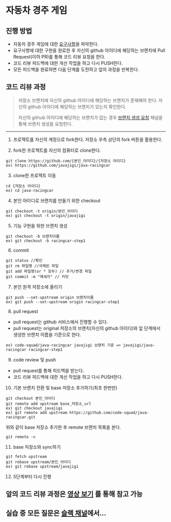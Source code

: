 # 자동차 경주 게임
## 진행 방법
* 자동차 경주 게임에 대한 [요구사항](https://nextstep.camp/courses/-KtTrisFbiAQW0Sgo7SV/-KtTwBuUZ1LpPGD3vc8o/lessons)을 파악한다.
* 요구사항에 대한 구현을 완료한 후 자신의 github 아이디에 해당하는 브랜치에 Pull Request(이하 PR)를 통해 코드 리뷰 요청을 한다.
* 코드 리뷰 피드백에 대한 개선 작업을 하고 다시 PUSH한다.
* 모든 피드백을 완료하면 다음 단계를 도전하고 앞의 과정을 반복한다.

## 코드 리뷰 과정
> 저장소 브랜치에 자신의 github 아이디에 해당하는 브랜치가 존재해야 한다. 자신의 github 아이디에 해당하는 브랜치가 있는지 확인한다.
>
> 자신의 github 아이디에 해당하는 브랜치가 없는 경우 [브랜치 생성 요청](https://codesquad-members.slack.com/messages/C74HH4RJ8/) 채널을 통해 브랜치 생성을 요청한다.

----
1. 프로젝트를 자신의 계정으로 fork한다. 저장소 우측 상단의 fork 버튼을 활용한다.

2. fork한 프로젝트를 자신의 컴퓨터로 clone한다.
```
git clone https://github.com/{본인_아이디}/{저장소 아이디}
ex) https://github.com/javajigi/java-racingcar
```

3. clone한 프로젝트 이동
```
cd {저장소 아이디}
ex) cd java-racingcar
```

4. 본인 아이디로 브랜치를 만들기 위한 checkout
```
git checkout -t origin/본인_아이디
ex) git checkout -t origin/javajigi
```

5. 기능 구현을 위한 브랜치 생성
```
git checkout -b 브랜치이름
ex) git checkout -b racingcar-step1
```

6. commit
```
git status //확인
git rm 파일명 //삭제된 파일
git add 파일명(or * 모두) // 추가/변경 파일
git commit -m "메세지" // 커밋
```

7. 본인 원격 저장소에 올리기
```
git push --set-upstream origin 브랜치이름
ex) git push --set-upstream origin racingcar-step1
```

8. pull request
* pull request는 github 서비스에서 진행할 수 있다.
* pull request는 original 저장소의 브랜치(자신의 github 아이디)와 앞 단계에서 생성한 브랜치 이름을 기준으로 한다.
```
ex) code-squad/java-racingcar javajigi 브랜치 기준 => javajigi/java-racingcar racingcar-step1
```

9. code review 및 push
* pull request를 통해 피드백을 받는다.
* 코드 리뷰 피드백에 대한 개선 작업을 하고 다시 PUSH한다.

10. 기본 브랜치 전환 및 base 저장소 추가하기(최초 한번만)
```
git checkout 본인_아이디
git remote add upstream base_저장소_url
ex) git checkout javajigi
ex) git remote add upstream https://github.com/code-squad/java-racingcar.git
```

위와 같이 base 저장소 추가한 후 remote 브랜치 목록을 본다.

```
git remote -v
```

11. base 저장소와 sync하기
```
git fetch upstream
git rebase upstream/본인_아이디
ex) git rebase upstream/javajigi
```

12. 5단계부터 다시 진행


## 앞의 코드 리뷰 과정은 [영상 보기](https://youtu.be/ZSZoaG0PqLg) 를 통해 참고 가능

## 실습 중 모든 질문은 [슬랙 채널](https://codesquad-members.slack.com/messages/C74FV4Q10/)에서...